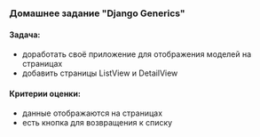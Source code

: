 ### Домашнее задание "Django Generics"
#### Задача:
- доработать своё приложение для отображения моделей на страницах
- добавить страницы ListView и DetailView
#### Критерии оценки:
- данные отображаются на страницах
- есть кнопка для возвращения к списку